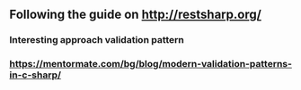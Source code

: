 ## Following the guide on http://restsharp.org/

### Interesting approach validation pattern
### https://mentormate.com/bg/blog/modern-validation-patterns-in-c-sharp/